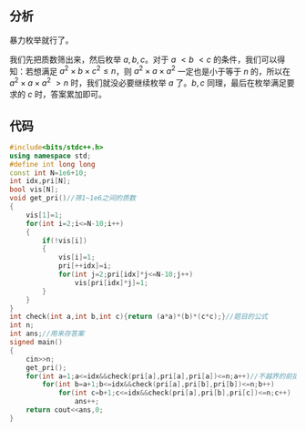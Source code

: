 ## 分析

暴力枚举就行了。

我们先把质数筛出来，然后枚举 $a,b,c$。对于 $a\ <b\ <c$ 的条件，我们可以得知：若想满足 $a^2 × b × c^2 \le n$，则 $a^2 × a × a^2$ 一定也是小于等于 $n$ 的，所以在 $a^2 × a × a^2 \ >n$ 时，我们就没必要继续枚举 $a$ 了。$b,c$ 同理，最后在枚举满足要求的 $c$ 时，答案累加即可。

## 代码

```cpp
#include<bits/stdc++.h>
using namespace std;
#define int long long
const int N=1e6+10;
int idx,pri[N];
bool vis[N];
void get_pri()//筛1~1e6之间的质数 
{
	vis[1]=1;
	for(int i=2;i<=N-10;i++)
	{
		if(!vis[i])
		{
			vis[i]=1;
			pri[++idx]=i;
			for(int j=2;pri[idx]*j<=N-10;j++)
				vis[pri[idx]*j]=1;
		}
	}
}
int check(int a,int b,int c){return (a*a)*(b)*(c*c);}//题目的公式 
int n;
int ans;//用来存答案 
signed main()
{
	cin>>n;
	get_pri();
	for(int a=1;a<=idx&&check(pri[a],pri[a],pri[a])<=n;a++)//不越界的前提下满足条件
		for(int b=a+1;b<=idx&&check(pri[a],pri[b],pri[b])<=n;b++)
			for(int c=b+1;c<=idx&&check(pri[a],pri[b],pri[c])<=n;c++)
				ans++; 
	return cout<<ans,0;
}
```
